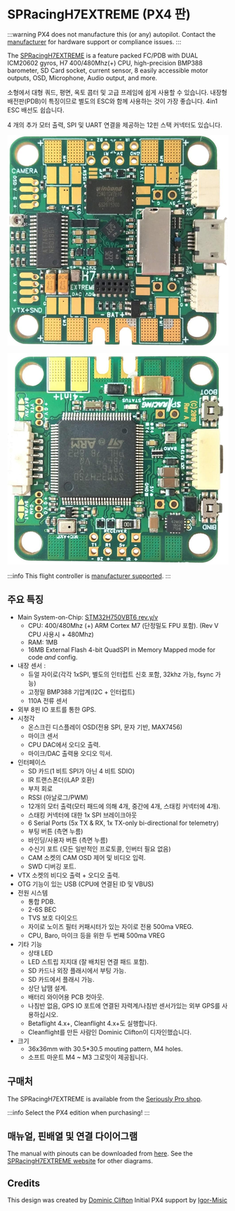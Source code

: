 # SPRacingH7EXTREME (PX4 판)

:::warning
PX4 does not manufacture this (or any) autopilot.
Contact the [manufacturer](https://shop.seriouslypro.com) for hardware support or compliance issues.
:::

The [SPRacingH7EXTREME](https://shop.seriouslypro.com/sp-racing-h7-extreme) is a feature packed FC/PDB with DUAL ICM20602 gyros, H7 400/480Mhz(+) CPU, high-precision BMP388 barometer, SD Card socket, current sensor, 8 easily accessible motor outputs, OSD, Microphone, Audio output, and more.

소형에서 대형 쿼드, 평면, 옥토 콥터 및 고급 프레임에 쉽게 사용할 수 있습니다.
내장형 배전판(PDB)이 특징이므로 별도의 ESC와 함께 사용하는 것이 가장 좋습니다.
4in1 ESC 배선도 쉽습니다.

4 개의 추가 모터 출력, SPI 및 UART 연결을 제공하는 12핀 스택 커넥터도 있습니다.

![SPRacingH7EXTREME PCB Top](../../assets/flight_controller/spracingh7extreme/spracingh7extreme-top.jpg)

![SPRacingH7EXTREME PCB Bottom](../../assets/flight_controller/spracingh7extreme/spracingh7extreme-bottom.jpg)

:::info
This flight controller is [manufacturer supported](../flight_controller/autopilot_manufacturer_supported.md).
:::

## 주요 특징

- Main System-on-Chip: [STM32H750VBT6 rev.y/v](https://www.st.com/en/microcontrollers-microprocessors/stm32h750vb.html)
  - CPU: 400/480Mhz (+) ARM Cortex M7 (단정밀도 FPU 포함). (Rev V CPU 사용시 + 480Mhz)
  - RAM: 1MB
  - 16MB External Flash 4-bit QuadSPI in Memory Mapped mode for code _and_ config.
- 내장 센서 :
  - 듀얼 자이로(각각 1xSPI, 별도의 인터럽트 신호 포함, 32khz 가능, fsync 가능)
  - 고정밀 BMP388 기압계(I2C + 인터럽트)
  - 110A 전류 센서
- 외부 8핀 IO 포트를 통한 GPS.
- 시청각
  - 온스크린 디스플레이 OSD(전용 SPI, 문자 기반, MAX7456)
  - 마이크 센서
  - CPU DAC에서 오디오 출력.
  - 마이크/DAC 출력용 오디오 믹서.
- 인터페이스
  - SD 카드(1 비트 SPI가 아닌 4 비트 SDIO)
  - IR 트랜스폰더(iLAP 호환)
  - 부저 회로
  - RSSI (아날로그/PWM)
  - 12개의 모터 출력(모터 패드에 의해 4개, 중간에 4개, 스태킹 커넥터에 4개).
  - 스태킹 커넥터에 대한 1x SPI 브레이크아웃
  - 6 Serial Ports (5x TX & RX, 1x TX-only bi-directional for telemetry)
  - 부팅 버튼 (측면 누름)
  - 바인딩/사용자 버튼 (측면 누름)
  - 수신기 포트 (모든 일반적인 프로토콜, 인버터 필요 없음)
  - CAM 소켓의 CAM OSD 제어 및 비디오 입력.
  - SWD 디버깅 포트.
- VTX 소켓의 비디오 출력 + 오디오 출력.
- OTG 기능이 있는 USB (CPU에 연결된 ID 및 VBUS)
- 전원 시스템
  - 통합 PDB.
  - 2-6S BEC
  - TVS 보호 다이오드
  - 자이로 노이즈 필터 커패시터가 있는 자이로 전용 500ma VREG.
  - CPU, Baro, 마이크 등을 위한 두 번째 500ma VREG
- 기타 기능
  - 상태 LED
  - LED 스트립 지지대 (잘 배치된 연결 패드 포함).
  - SD 카드나 외장 플래시에서 부팅 가능.
  - SD 카드에서 플래시 가능.
  - 상단 납땜 설계.
  - 배터리 와이어용 PCB 컷아웃.
  - 나침반 없음, GPS IO 포트에 연결된 자력계/나침반 센서가있는 외부 GPS를 사용하십시오.
  - Betaflight 4.x+, Cleanflight 4.x+도 실행합니다.
  - Cleanflight를 만든 사람인 Dominic Clifton이 디자인했습니다.
- 크기
  - 36x36mm with 30.5\*30.5 mouting pattern, M4 holes.
  - 소프트 마운트 M4 ~ M3 그로밋이 제공됩니다.

## 구매처

The SPRacingH7EXTREME is available from the [Seriously Pro shop](https://shop.seriouslypro.com/sp-racing-h7-extreme).

:::info
Select the PX4 edition when purchasing!
:::

## 매뉴얼, 핀배열 및 연결 다이어그램

The manual with pinouts can be downloaded from [here](http://seriouslypro.com/files/SPRacingH7EXTREME-Manual-latest.pdf).
See the [SPRacingH7EXTREME website](http://seriouslypro.com/products/spracingh7extreme) for other diagrams.

## Credits

This design was created by [Dominic Clifton](https://github.com/hydra)
Initial PX4 support by [Igor-Misic](https://github.com/Igor-Misic)
